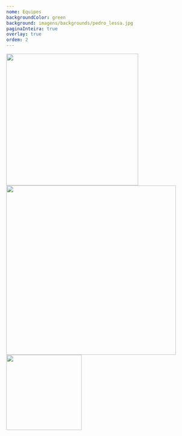```yaml
---
nome: Equipes
backgroundColor: green
background: imagens/backgrounds/pedro_lessa.jpg
paginaInteira: true
overlay: true
ordem: 2
---
```


<div class="h-100 d-flex flex-column align-items-center">
  <a href="/equipes/egd">
    <img src="imagens/logos/egd.png" class="my-5 overlay rounded p-2" width="350">
  </a>
  <a href="/equipes/incubadora">
    <img src="imagens/logos/incubadora.png" class="my-5 overlay rounded p-2" width="450">
  </a>
  <a href="/equipes/ijusplab">
    <img src="imagens/logos/ijusplab.png" class="my-5 bg-light rounded px-3 py-2" width="200">
  </a>

</div>


